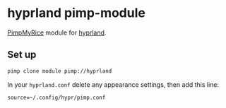 # hyprland pimp-module

[PimpMyRice](https://github.com/daddodev/pimpmyrice) module for [hyprland](https://alacritty.org).

## Set up

```bash
pimp clone module pimp://hyprland
```

In your `hyprland.conf` delete any appearance settings, then add this line:


```
source=~/.config/hypr/pimp.conf
```
